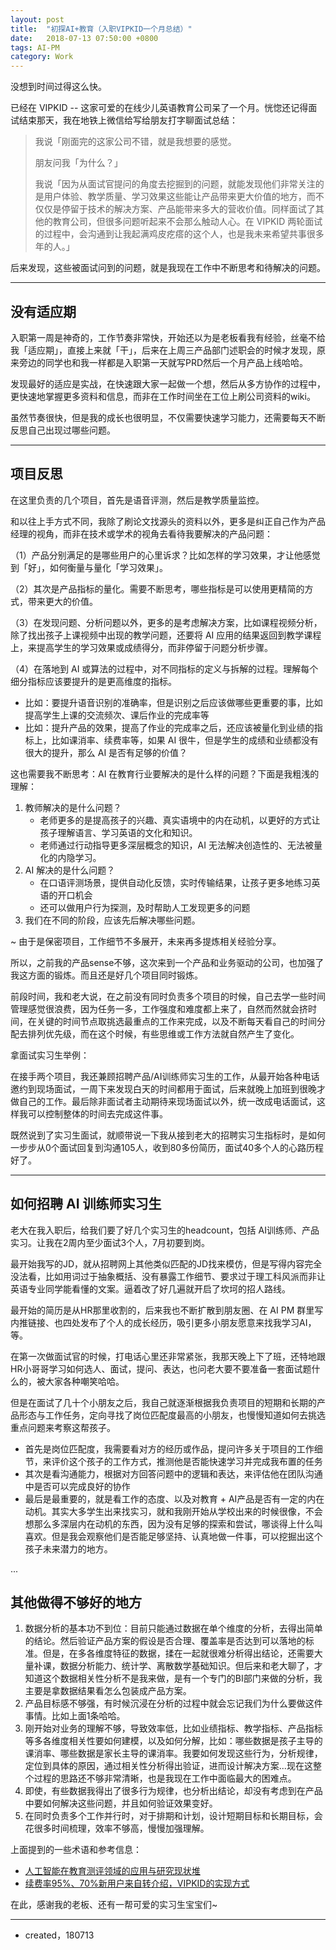 ```yaml
---
layout: post
title:  "初探AI+教育（入职VIPKID一个月总结）"
date:   2018-07-13 07:50:00 +0800
tags: AI-PM
category: Work
---
```



没想到时间过得这么快。

已经在 VIPKID -- 这家可爱的在线少儿英语教育公司呆了一个月。恍惚还记得面试结束那天，我在地铁上微信给写给朋友打字聊面试总结：

> 我说「刚面完的这家公司不错，就是我想要的感觉。
> 
> 朋友问我「为什么？」
> 
> 我说「因为从面试官提问的角度去挖掘到的问题，就能发现他们非常关注的是用户体验、教学质量、学习效果这些能让产品带来更大价值的地方，而不仅仅是停留于技术的解决方案、产品能带来多大的营收价值。同样面试了其他的教育公司，但很多问题听起来不会那么触动人心。在 VIPKID 两轮面试的过程中，会沟通到让我起满鸡皮疙瘩的这个人，也是我未来希望共事很多年的人。」

后来发现，这些被面试问到的问题，就是我现在工作中不断思考和待解决的问题。

---

## 没有适应期

入职第一周是神奇的，工作节奏非常快，开始还以为是老板看我有经验，丝毫不给我「适应期」，直接上来就「干」，后来在上周三产品部门述职会的时候才发现，原来旁边的同学也和我一样都是入职第一天就写PRD然后一个月产品上线哈哈。

发现最好的适应是实战，在快速跟大家一起做一个想，然后从多方协作的过程中，更快速地掌握更多资料和信息，而非在工作时间坐在工位上刷公司资料的wiki。

虽然节奏很快，但是我的成长也很明显，不仅需要快速学习能力，还需要每天不断反思自己出现过哪些问题。

---

## 项目反思

在这里负责的几个项目，首先是语音评测，然后是教学质量监控。

和以往上手方式不同，我除了刷论文找源头的资料以外，更多是纠正自己作为产品经理的视角，而非在技术或学术的视角去看待我要解决的产品问题：

（1）产品分别满足的是哪些用户的心里诉求？比如怎样的学习效果，才让他感觉到「好」，如何衡量与量化「学习效果」。

（2）其次是产品指标的量化。需要不断思考，哪些指标是可以使用更精简的方式，带来更大的价值。


（3）在发现问题、分析问题以外，更多的是考虑解决方案，比如课程视频分析，除了找出孩子上课视频中出现的教学问题，还要将 AI 应用的结果返回到教学课程上，来提高学生的学习效果或成绩得分，而非停留于问题分析步骤。

（4）在落地到 AI 或算法的过程中，对不同指标的定义与拆解的过程。理解每个细分指标应该要提升的是更高维度的指标。

- 比如：要提升语音识别的准确率，但是识别之后应该做哪些更重要的事，比如提高学生上课的交流频次、课后作业的完成率等
- 比如：提升产品的效果，提高了作业的完成率之后，还应该被量化到业绩的指标上，比如课消率、续费率等，如果 AI 很牛，但是学生的成绩和业绩都没有很大的提升，那么 AI 是否有足够的价值？


这也需要我不断思考：AI 在教育行业要解决的是什么样的问题？下面是我粗浅的理解：

1. 教师解决的是什么问题？
    - 老师更多的是提高孩子的兴趣、真实语境中的内在动机，以更好的方式让孩子理解语言、学习英语的文化和知识。
    - 老师通过行动指导更多深层概念的知识，AI 无法解决创造性的、无法被量化的内隐学习。
2. AI 解决的是什么问题？
    - 在口语评测场景，提供自动化反馈，实时传输结果，让孩子更多地练习英语的开口机会
    - 还可以做用户行为探测，及时帮助人工发现更多的问题
3. 我们在不同的阶段，应该先后解决哪些问题。

~ 由于是保密项目，工作细节不多展开，未来再多提炼相关经验分享。

所以，之前我的产品sense不够，这次来到一个产品和业务驱动的公司，也加强了我这方面的锻炼。而且还是好几个项目同时锻炼。


前段时间，我和老大说，在之前没有同时负责多个项目的时候，自己去学一些时间管理感觉很浪费，因为任务一多，工作强度和难度都上来了，自然而然就会挤时间，在关键的时间节点取挑选最重点的工作来完成，以及不断每天看自己的时间分配去排列优先级，而在这个时候，有些思维或工作方法就自然产生了变化。

拿面试实习生举例：

在接手两个项目，我还兼顾招聘产品/AI训练师实习生的工作，从最开始各种电话邀约到现场面试，一周下来发现白天的时间都用于面试，后来就晚上加班到很晚才做自己的工作。最后除非面试者主动期待来现场面试以外，统一改成电话面试，这样我可以控制整体的时间去完成这件事。

既然说到了实习生面试，就顺带说一下我从接到老大的招聘实习生指标时，是如何一步步从0个面试回复到沟通105人，收到80多份简历，面试40多个人的心路历程好了。

---

## 如何招聘 AI 训练师实习生


老大在我入职后，给我们要了好几个实习生的headcount，包括 AI训练师、产品实习。让我在2周内至少面试3个人，7月初要到岗。

最开始我写的JD，就从招聘网上其他类似匹配的JD找来模仿，但是写得内容完全没法看，比如用词过于抽象概括、没有暴露工作细节、要求过于理工科风派而非让英语专业同学能看懂的文案。逼着改了好几遍就开启了坎坷的招人路线。

最开始的简历是从HR那里收割的，后来我也不断扩散到朋友圈、在 AI PM 群里写内推链接、也四处发布了个人的成长经历，吸引更多小朋友愿意来找我学习AI，等。

在第一次做面试官的时候，打电话心里还非常紧张，我那天晚上下了班，还特地跟HR小哥哥学习如何选人、面试，提问、表达，也问老大要不要准备一套面试题什么的，被大家各种嘲笑哈哈。

但是在面试了几十个小朋友之后，我自己就逐渐根据我负责项目的短期和长期的产品形态与工作任务，定向寻找了岗位匹配度最高的小朋友，也慢慢知道如何去挑选重点问题来考察这帮孩子。

- 首先是岗位匹配度，我需要看对方的经历或作品，提问许多关于项目的工作细节，来评价这个孩子的工作方式，推测他是否能快速学习并完成我布置的任务
- 其次是看沟通能力，根据对方回答问题中的逻辑和表达，来评估他在团队沟通中是否可以完成良好的协作
- 最后是最重要的，就是看工作的态度、以及对教育 + AI产品是否有一定的内在动机。其实大多学生出来找实习，就和我刚开始从学校出来的时候很像，不会想那么多深层内在动机的东西，因为没有足够的探索和尝试，哪谈得上什么叫喜欢。但是我会观察他们是否能足够坚持、认真地做一件事，可以挖掘出这个孩子未来潜力的地方。


...

## 其他做得不够好的地方


1. 数据分析的基本功不到位：目前只能通过数据在单个维度的分析，去得出简单的结论。然后验证产品方案的假设是否合理、覆盖率是否达到可以落地的标准。但是，在多各维度特征的数据，揉在一起就很难分析得出结论，还需要大量补课，数据分析能力、统计学、离散数学基础知识。但后来和老大聊了，才知道这个数据相关性分析不是我来做，是有一个专门的BI部门来做的分析，我主要是拿数据结果看怎么包装成产品方案。
2. 产品目标感不够强，有时候沉浸在分析的过程中就会忘记我们为什么要做这件事情。比如上面1条哈哈。
3. 刚开始对业务的理解不够，导致效率低，比如业绩指标、教学指标、产品指标等多各维度相关性要如何建模，以及如何分解，比如：哪些数据是孩子主导的课消率、哪些数据是家长主导的课消率。我要如何发现这些行为，分析规律，定位到具体的原因，通过相关性分析得出验证，进而设计解决方案...现在这整个过程的思路还不够非常清晰，也是我现在工作中面临最大的困难点。
4. 即使，有些数据我得出了很多行为规律，也分析出结论，却没有考虑到在产品中要如何解决这些问题，并且如何验证效果变好。
5. 在同时负责多个工作并行时，对于排期和计划，设计短期目标和长期目标，会花很多时间梳理，效率不够高，慢慢加强理解。


上面提到的一些术语和参考信息：

- [人工智能在教育测评领域的应用与研究现状堆](https://www.jiemodui.com/N/97456.html)
- [续费率95%、70%新用户来自转介绍，VIPKID的实现方式](http://oa.xdf.cn/portals/news_content.php?flag=industry&aid=8423278)


在此，感谢我的老板、还有一帮可爱的实习生宝宝们~


---

- created，180713









